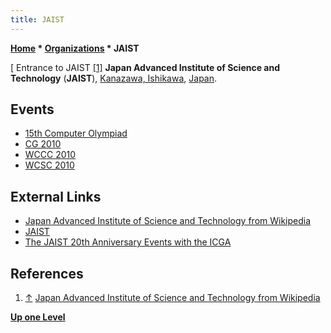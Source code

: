 ```yaml
---
title: JAIST
---
```

**[Home](Home "Home") \* [Organizations](Organizations "Organizations") \* JAIST**



[ Entrance to JAIST <a id="cite-note-1" href="#cite-ref-1">[1]</a>
**Japan Advanced Institute of Science and Technology** (**JAIST**), [Kanazawa, Ishikawa](https://en.wikipedia.org/wiki/Kanazawa,_Ishikawa), [Japan](https://en.wikipedia.org/wiki/Japan).



## Events


* [15th Computer Olympiad](15th_Computer_Olympiad "15th Computer Olympiad")
* [CG 2010](CG_2010 "CG 2010")
* [WCCC 2010](WCCC_2010 "WCCC 2010")
* [WCSC 2010](WCSC_2010 "WCSC 2010")


## External Links


* [Japan Advanced Institute of Science and Technology from Wikipedia](https://en.wikipedia.org/wiki/Japan_Advanced_Institute_of_Science_and_Technology)
* [JAIST](http://www.jaist.ac.jp/english/)
* [The JAIST 20th Anniversary Events with the ICGA](http://www.jaist.ac.jp/ICGA-events-2010/index-e.html)


## References


1. <a id="cite-ref-1" href="#cite-note-1">↑</a> [Japan Advanced Institute of Science and Technology from Wikipedia](https://en.wikipedia.org/wiki/Japan_Advanced_Institute_of_Science_and_Technology)

**[Up one Level](Organizations "Organizations")**







 
